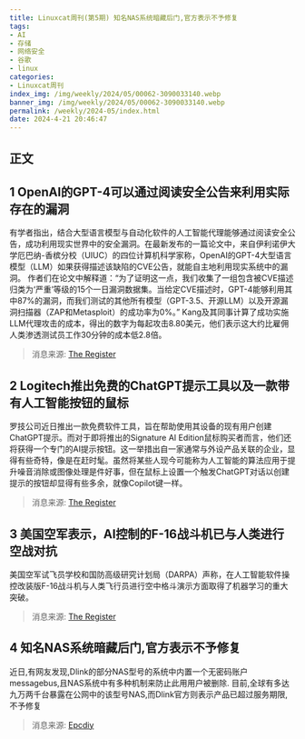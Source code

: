 ```yaml
---
title: Linuxcat周刊(第5期) 知名NAS系统暗藏后门,官方表示不予修复
tags: 
- AI
- 存储
- 网络安全
- 谷歌
- linux
categories: 
- Linuxcat周刊
index_img: /img/weekly/2024/05/00062-3090033140.webp
banner_img: /img/weekly/2024/05/00062-3090033140.webp
permalink: /weekly/2024-05/index.html
date: 2024-4-21 20:46:47
---
```

## 正文

## 1 OpenAI的GPT-4可以通过阅读安全公告来利用实际存在的漏洞

有学者指出，结合大型语言模型与自动化软件的人工智能代理能够通过阅读安全公告，成功利用现实世界中的安全漏洞。在最新发布的一篇论文中，来自伊利诺伊大学厄巴纳-香槟分校（UIUC）的四位计算机科学家称，OpenAI的GPT-4大型语言模型（LLM）如果获得描述该缺陷的CVE公告，就能自主地利用现实系统中的漏洞。
作者们在论文中解释道：“为了证明这一点，我们收集了一组包含被CVE描述归类为‘严重’等级的15个一日漏洞数据集。当给定CVE描述时，GPT-4能够利用其中87%的漏洞，而我们测试的其他所有模型（GPT-3.5、开源LLM）以及开源漏洞扫描器（ZAP和Metasploit）的成功率为0%。”
Kang及其同事计算了成功实施LLM代理攻击的成本，得出的数字为每起攻击8.80美元，他们表示这大约比雇佣人类渗透测试员工作30分钟的成本低2.8倍。
> 消息来源: [The Register](https://www.theregister.com/2024/04/17/gpt4_can_exploit_real_vulnerabilities/)

## 2 Logitech推出免费的ChatGPT提示工具以及一款带有人工智能按钮的鼠标

罗技公司近日推出一款免费软件工具，旨在帮助使用其设备的现有用户创建ChatGPT提示。而对于即将推出的Signature AI Edition鼠标购买者而言，他们还将获得一个专门的AI提示按钮。这一举措出自一家通常与外设产品关联的企业，显得有些奇特，像是在赶时髦。虽然将某些人现今可能称为人工智能的算法应用于提升噪音消除或图像处理是件好事，但在鼠标上设置一个触发ChatGPT对话以创建提示的按钮却显得有些多余，就像Copilot键一样。
> 消息来源: [The Register](https://www.theregister.com/2024/04/17/logitech_introduces_ai_prompt_tool/)

## 3 美国空军表示，AI控制的F-16战斗机已与人类进行空战对抗

美国空军试飞员学校和国防高级研究计划局（DARPA）声称，在人工智能软件操控改装版F-16战斗机与人类飞行员进行空中格斗演示方面取得了机器学习的重大突破。
> 消息来源: [The Register](https://www.theregister.com/2024/04/18/darpa_f16_flight/)

## 4 知名NAS系统暗藏后门,官方表示不予修复

近日,有网友发现,Dlink的部分NAS型号的系统中内置一个无密码账户messagebus,且NAS系统中有多种机制来防止此用用户被删除.
目前,全球有多达九万两千台暴露在公网中的该型号NAS,而Dlink官方则表示产品已超过服务期限,不予修复
> 消息来源: [Epcdiy](https://www.bilibili.com/video/BV1qm411U7wX/)
